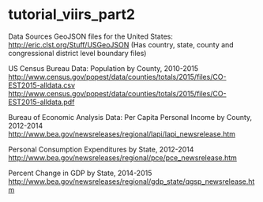# tutorial_viirs_part2

Data Sources
GeoJSON files for the United States: http://eric.clst.org/Stuff/USGeoJSON
(Has country, state, county and congressional district level boundary files)

US Census Bureau Data:
Population by County, 2010-2015
http://www.census.gov/popest/data/counties/totals/2015/files/CO-EST2015-alldata.csv
http://www.census.gov/popest/data/counties/totals/2015/files/CO-EST2015-alldata.pdf

Bureau of Economic Analysis Data:
Per Capita Personal Income by County, 2012-2014
http://www.bea.gov/newsreleases/regional/lapi/lapi_newsrelease.htm

Personal Consumption Expenditures by State, 2012-2014
http://www.bea.gov/newsreleases/regional/pce/pce_newsrelease.htm

Percent Change in GDP by State, 2014-2015
http://www.bea.gov/newsreleases/regional/gdp_state/qgsp_newsrelease.htm

